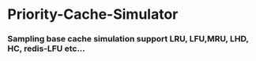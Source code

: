 # Priority-Cache-Simulator
### Sampling base cache simulation support LRU, LFU,MRU, LHD, HC, redis-LFU etc...

